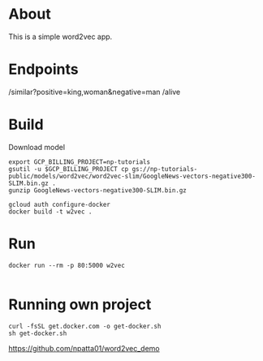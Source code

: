 # About
This is a simple word2vec app.

# Endpoints

/similar?positive=king,woman&negative=man
/alive

# Build
Download model
```
export GCP_BILLING_PROJECT=np-tutorials
gsutil -u $GCP_BILLING_PROJECT cp gs://np-tutorials-public/models/word2vec/word2vec-slim/GoogleNews-vectors-negative300-SLIM.bin.gz .
gunzip GoogleNews-vectors-negative300-SLIM.bin.gz
```

```
gcloud auth configure-docker
docker build -t w2vec .
```

# Run
```
docker run --rm -p 80:5000 w2vec


```




# Running own project
```
curl -fsSL get.docker.com -o get-docker.sh
sh get-docker.sh
```
https://github.com/npatta01/word2vec_demo